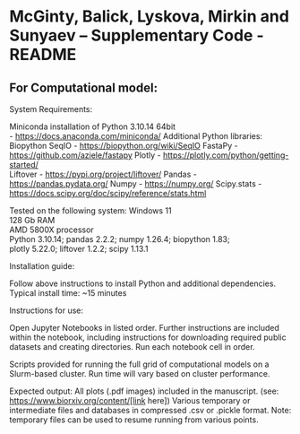 # McGinty, Balick, Lyskova, Mirkin and Sunyaev – Supplementary Code - README

## For Computational model:

System Requirements:

Miniconda installation of Python 3.10.14	64bit   
			              	- https://docs.anaconda.com/miniconda/
Additional Python libraries:  
	Biopython SeqIO			- https://biopython.org/wiki/SeqIO
  FastaPy             - https://github.com/aziele/fastapy
	Plotly			      	- https://plotly.com/python/getting-started/  
	Liftover	      		- https://pypi.org/project/liftover/
  Pandas              - https://pandas.pydata.org/
  Numpy               - https://numpy.org/
  Scipy.stats         - https://docs.scipy.org/doc/scipy/reference/stats.html
  
Tested on the following system:
	Windows 11  
	128 Gb RAM  
	AMD 5800X processor  
	Python 3.10.14; pandas 2.2.2; numpy 1.26.4; biopython 1.83;  
	plotly 5.22.0; liftover 1.2.2; scipy 1.13.1  

Installation guide:

Follow above instructions to install Python and additional dependencies.
Typical install time: ~15 minutes

Instructions for use:

Open Jupyter Notebooks in listed order.
Further instructions are included within the notebook, including instructions for downloading required public datasets and creating directories.
Run each notebook cell in order.

Scripts provided for running the full grid of computational models on a Slurm-based cluster.
Run time will vary based on cluster performance.

Expected output:
All plots (.pdf images) included in the manuscript.
(see: https://www.biorxiv.org/content/[link here])
Various temporary or intermediate files and databases in compressed .csv or .pickle format.
Note: temporary files can be used to resume running from various points.
